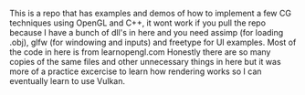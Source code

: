 This is a repo that has examples and demos of how to implement a few CG techniques using OpenGL and C++, it wont work if you pull the repo because I have a bunch of dll's in here and you need assimp (for loading .obj), glfw (for windowing and inputs) and freetype for UI examples. Most of the code in here is from learnopengl.com
Honestly there are so many copies of the same files and other unnecessary things in here but it was more of a practice excercise to learn how rendering works so I can eventually learn to use Vulkan. 
